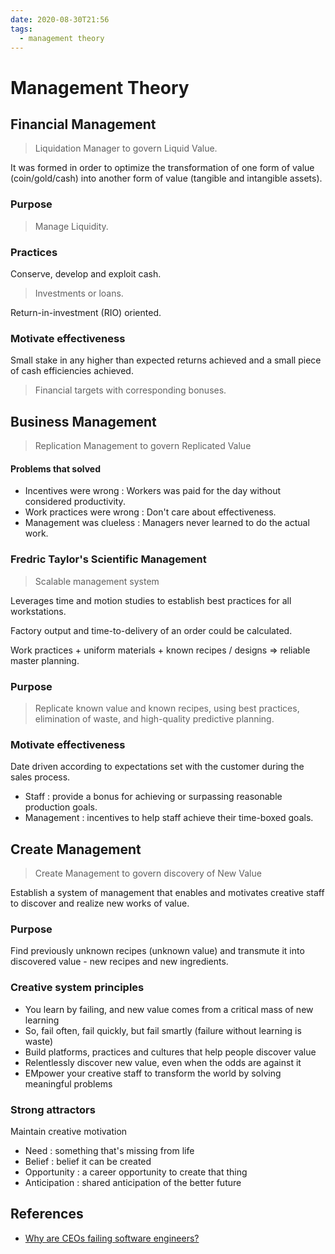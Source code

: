 ```yaml
---
date: 2020-08-30T21:56
tags:
  - management theory
---
```


# Management Theory

## Financial Management

> Liquidation Manager to govern Liquid Value.

It was formed in order to optimize the transformation of one form of value (coin/gold/cash) into another form of value (tangible and intangible assets).

### Purpose

> Manage Liquidity.

### Practices

Conserve, develop and exploit cash.

> Investments or loans.

Return-in-investment (RIO) oriented.

### Motivate effectiveness

Small stake in any higher than expected returns achieved and a small piece of cash efficiencies achieved.

> Financial targets with corresponding bonuses.

## Business Management

> Replication Management to govern Replicated Value

#### Problems that solved

- Incentives were wrong : Workers was paid for the day without considered productivity.
- Work practices were wrong : Don't care about effectiveness.
- Management was clueless : Managers never learned to do the actual work.

### Fredric Taylor's Scientific Management

> Scalable management system

Leverages time and motion studies to establish best practices for all workstations.

Factory output and time-to-delivery of an order could be calculated.

Work practices + uniform materials + known recipes / designs
⇒ reliable master planning.

### Purpose

> Replicate known value and known recipes, using best practices, elimination of waste, and high-quality predictive planning.

### Motivate effectiveness

Date driven according to expectations set with the customer during the sales process.

- Staff : provide a bonus for achieving or surpassing reasonable production goals.
- Management : incentives to help staff achieve their time-boxed goals.

## Create Management

> Create Management to govern discovery of New Value

Establish a system of management that enables and motivates creative staff to discover and realize new works of value.

### Purpose

Find previously unknown recipes (unknown value) and transmute it into discovered value - new recipes and new ingredients.

### Creative system principles

- You learn by failing, and new value comes from a critical mass of new learning
- So, fail often, fail quickly, but fail smartly (failure without learning is waste)
- Build platforms, practices and cultures that help people discover value
- Relentlessly discover new value, even when the odds are against it
- EMpower your creative staff to transform the world by solving meaningful problems

### Strong attractors

Maintain creative motivation

- Need : something that's missing from life
- Belief : belief it can be created
- Opportunity : a career opportunity to create that thing
- Anticipation : shared anticipation of the better future

## References

- [Why are CEOs failing software engineers?](https://iism.org/article/why-are-ceos-failing-software-engineers-56)
